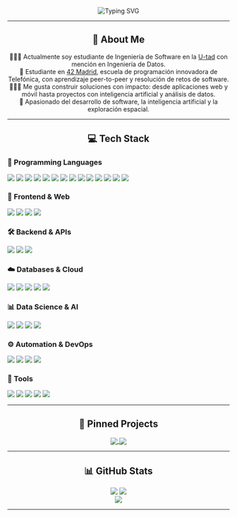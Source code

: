 <p align="center">
<img src="https://readme-typing-svg.herokuapp.com?font=Fira+Code&size=24&pause=1000&center=true&width=435&lines=Hola%2C+soy+Luis!+👋;Ingeniero+de+Software+%F0%9F%A7%91%E2%80%8D%F0%9F%92%BB;Hi%2C+I'm+Luis!+👋;Software+Engineer+%F0%9F%A7%91%E2%80%8D%F0%9F%92%BB" alt="Typing SVG" />
</p>

---

<h2 align="center">💫 About Me</h2>

<p align="center">
👨🏻‍🎓 Actualmente soy estudiante de Ingeniería de Software en la <a href="https://u-tad.com/" target="_blank">U-tad</a> con mención en Ingeniería de Datos. <br>
🏢 Estudiante en <a href="https://www.42madrid.com/" target="_blank">42 Madrid</a>, escuela de programación innovadora de Telefónica, con aprendizaje peer-to-peer y resolución de retos de software. <br>
👨🏻‍💻 Me gusta construir soluciones con impacto: desde aplicaciones web y móvil hasta proyectos con inteligencia artificial y análisis de datos. <br>
🔭 Apasionado del desarrollo de software, la inteligencia artificial y la exploración espacial. <br>
</p>

---

<h2 align="center">💻 Tech Stack</h2>

<!-- Lenguajes de Programación -->
<h3>🧠 Programming Languages</h3>
<p>
  <img src="https://img.shields.io/badge/C-%2300599C.svg?style=for-the-badge&logo=c&logoColor=white"/>
  <img src="https://img.shields.io/badge/C++-%2300599C.svg?style=for-the-badge&logo=c%2B%2B&logoColor=white"/>
  <img src="https://img.shields.io/badge/Java-%23ED8B00.svg?style=for-the-badge&logo=openjdk&logoColor=white"/>
  <img src="https://img.shields.io/badge/Kotlin-%237F52FF.svg?style=for-the-badge&logo=kotlin&logoColor=white"/>
  <img src="https://img.shields.io/badge/Python-3670A0?style=for-the-badge&logo=python&logoColor=ffdd54"/>
  <img src="https://img.shields.io/badge/R-%23276DC3.svg?style=for-the-badge&logo=r&logoColor=white"/>
  <img src="https://img.shields.io/badge/Bash-%23121011.svg?style=for-the-badge&logo=gnu-bash&logoColor=white"/>
  <img src="https://img.shields.io/badge/PowerShell-%235391FE.svg?style=for-the-badge&logo=powershell&logoColor=white"/>
  <img src="https://img.shields.io/badge/JavaScript-%23323330.svg?style=for-the-badge&logo=javascript&logoColor=%23F7DF1E"/>
  <img src="https://img.shields.io/badge/TypeScript-%23007ACC.svg?style=for-the-badge&logo=typescript&logoColor=white"/>
  <img src="https://img.shields.io/badge/SQL-%2300BFFF.svg?style=for-the-badge&logo=sqlite&logoColor=white"/>
  <img src="https://img.shields.io/badge/XML-%23E34F26.svg?style=for-the-badge&logo=xml&logoColor=white"/>
  <img src="https://img.shields.io/badge/HTML5-%23E34F26.svg?style=for-the-badge&logo=html5&logoColor=white"/>
  <img src="https://img.shields.io/badge/LaTeX-%23008080.svg?style=for-the-badge&logo=latex&logoColor=white"/>
</p>

<!-- Web & Frontend -->
<h3>🧩 Frontend & Web</h3>
<p>
  <img src="https://img.shields.io/badge/React-%2320232a.svg?style=for-the-badge&logo=react&logoColor=%2361DAFB"/>
  <img src="https://img.shields.io/badge/Next.js-black?style=for-the-badge&logo=next.js&logoColor=white"/>
  <img src="https://img.shields.io/badge/TailwindCSS-%2338B2AC.svg?style=for-the-badge&logo=tailwind-css&logoColor=white"/>
  <img src="https://img.shields.io/badge/web3.js-F16822?style=for-the-badge&logo=web3.js&logoColor=white"/>
</p>

<!-- Backend & Dev -->
<h3>🛠️ Backend & APIs</h3>
<p>
  <img src="https://img.shields.io/badge/Node.js-6DA55F?style=for-the-badge&logo=node.js&logoColor=white"/>
  <img src="https://img.shields.io/badge/NPM-%23CB3837.svg?style=for-the-badge&logo=npm&logoColor=white"/>
  <img src="https://img.shields.io/badge/REST%20API-%23007ACC.svg?style=for-the-badge&logo=api&logoColor=white"/>
</p>

<!-- Bases de Datos y Cloud -->
<h3>☁️ Databases & Cloud</h3>
<p>
  <img src="https://img.shields.io/badge/MongoDB-%234ea94b.svg?style=for-the-badge&logo=mongodb&logoColor=white"/>
  <img src="https://img.shields.io/badge/MariaDB-003545?style=for-the-badge&logo=mariadb&logoColor=white"/>
  <img src="https://img.shields.io/badge/Firebase-%23039BE5.svg?style=for-the-badge&logo=firebase"/>
  <img src="https://img.shields.io/badge/AWS-%23FF9900.svg?style=for-the-badge&logo=amazon-aws&logoColor=white"/>
  <img src="https://img.shields.io/badge/Oracle-F80000?style=for-the-badge&logo=oracle&logoColor=white"/>
</p>

<!-- Ciencia de Datos e IA -->
<h3>📊 Data Science & AI</h3>
<p>
  <img src="https://img.shields.io/badge/Pandas-%23150458.svg?style=for-the-badge&logo=pandas&logoColor=white"/>
  <img src="https://img.shields.io/badge/Numpy-%23013243.svg?style=for-the-badge&logo=numpy&logoColor=white"/>
  <img src="https://img.shields.io/badge/TensorFlow-%23FF6F00.svg?style=for-the-badge&logo=TensorFlow&logoColor=white"/>
  <img src="https://img.shields.io/badge/Apache%20Spark-FDEE21?style=for-the-badge&logo=apachespark&logoColor=black"/>
</p>

<!-- Automatización & DevOps -->
<h3>⚙️ Automation & DevOps</h3>
<p>
  <img src="https://img.shields.io/badge/Git-%23F05033.svg?style=for-the-badge&logo=git&logoColor=white"/>
  <img src="https://img.shields.io/badge/GitHub-%23121011.svg?style=for-the-badge&logo=github&logoColor=white"/>
  <img src="https://img.shields.io/badge/Vercel-%23000000.svg?style=for-the-badge&logo=vercel&logoColor=white"/>
  <img src="https://img.shields.io/badge/Crontab-%23000000.svg?style=for-the-badge&logo=linux&logoColor=white"/>
</p>

<!-- Herramientas -->
<h3>🧰 Tools</h3>
<p>
  <img src="https://img.shields.io/badge/Android%20Studio-3DDC84?style=for-the-badge&logo=android-studio&logoColor=white"/>
  <img src="https://img.shields.io/badge/Visual%20Studio-5C2D91?style=for-the-badge&logo=visual-studio&logoColor=white"/>
  <img src="https://img.shields.io/badge/Notion-%23000000.svg?style=for-the-badge&logo=notion&logoColor=white"/>
  <img src="https://img.shields.io/badge/Figma-%23F24E1E.svg?style=for-the-badge&logo=figma&logoColor=white"/>
  <img src="https://img.shields.io/badge/UML-%23008080.svg?style=for-the-badge&logo=uml&logoColor=white"/>
</p>

---

<h2 align="center">📌 Pinned Projects</h2>

<p align="center">
  <a href="https://github.com/Luiiss44/CSFloat-Telegram-Bot" target="_blank">
    <img align="center" src="https://github-readme-stats.vercel.app/api/pin/?username=Luiiss44&repo=CSFloat-Telegram-Bot&theme=dark" />
  </a>
  <a href="https://github.com/Luiiss44/Digitales2" target="_blank">
    <img align="center" src="https://github-readme-stats.vercel.app/api/pin/?username=Luiiss44&repo=Digitales2&theme=dark" />
  </a>
</p>

---

<h2 align="center">📊 GitHub Stats</h2>

<p align="center">
  <img src="https://github-readme-stats.vercel.app/api?username=Luiiss44&theme=dark&hide_border=false&include_all_commits=true&count_private=false" />
  <img src="https://nirzak-streak-stats.vercel.app/?user=Luiiss44&theme=dark&hide_border=false"/><br>
  <img src="https://github-readme-stats.vercel.app/api/top-langs/?username=Luiiss44&theme=dark&hide_border=false&include_all_commits=true&count_private=false&layout=compact"/>
</p>

---

<!-- Proudly created with GPRM ( https://gprm.itsvg.in ) -->
